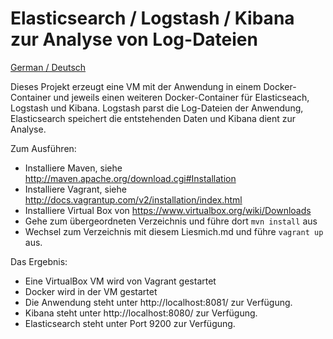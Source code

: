 Elasticsearch / Logstash / Kibana zur Analyse von Log-Dateien
===============

[German / Deutsch](LIESMICH.md) 

Dieses Projekt erzeugt eine VM mit der Anwendung in einem
Docker-Container und jeweils einen weiteren Docker-Container für
Elasticseach, Logstash und Kibana. Logstash parst die Log-Dateien der
Anwendung, Elasticsearch speichert die entstehenden Daten und Kibana
dient zur Analyse.


Zum Ausführen:

- Installiere Maven, siehe http://maven.apache.org/download.cgi#Installation
- Installiere Vagrant, siehe
  http://docs.vagrantup.com/v2/installation/index.html
- Installiere Virtual Box von https://www.virtualbox.org/wiki/Downloads
- Gehe zum übergeordneten Verzeichnis und führe dort `mvn install` aus
- Wechsel zum Verzeichnis mit diesem Liesmich.md und führe `vagrant
   up` aus.

Das Ergebnis:

- Eine VirtualBox VM wird von Vagrant gestartet
- Docker wird in der VM gestartet
- Die Anwendung steht unter http://localhost:8081/ zur Verfügung.
- Kibana steht unter http://localhost:8080/ zur Verfügung.
- Elasticsearch steht unter Port 9200 zur Verfügung.

